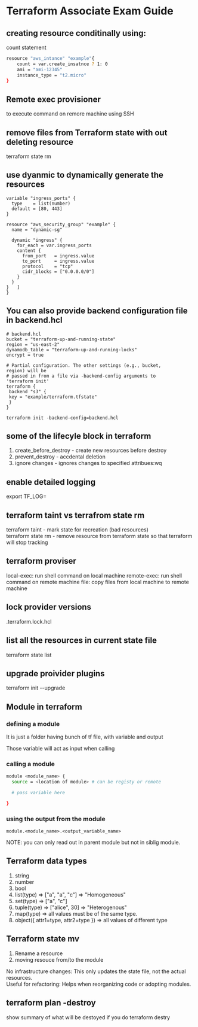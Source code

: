 # Terraform Associate Exam Guide

## creating resource conditinally using:

count statement

```bash
resource "aws_intance" "example"{
    count = var.create_insatnce ? 1: 0
    ami = "ami-12345"
    instance_type = "t2.micro"
}
```

## Remote exec provisioner

to execute command on remore machine using SSH

## remove files from Terraform state with out deleting resource

terraform state rm

## use dyanmic to dynamically generate the resources

```
variable "ingress_ports" {
  type    = list(number)
  default = [80, 443]
}

resource "aws_security_group" "example" {
  name = "dynamic-sg"

  dynamic "ingress" {
    for_each = var.ingress_ports
    content {
      from_port   = ingress.value
      to_port     = ingress.value
      protocol    = "tcp"
      cidr_blocks = ["0.0.0.0/0"]
    }
  }
}   ]
}
```

## You can also provide backend configuration file in backend.hcl

```
# backend.hcl
bucket = "terraform-up-and-running-state"
region = "us-east-2"
dynamodb_table = "terraform-up-and-running-locks"
encrypt = true

# Partial configuration. The other settings (e.g., bucket,
region) will be
# passed in from a file via -backend-config arguments to
'terraform init'
terraform {
 backend "s3" {
 key = "example/terraform.tfstate"
 }
}

terraform init -backend-config=backend.hcl

```

## some of the lifecyle block in terraform

1. create_before_destroy - create new resources before destroy
2. prevent_destroy - accdental deletion
3. ignore changes - ignores changes to specified attribues:wq

## enable detailed logging

export TF_LOG=

## terraform taint vs terrafrom state rm

terraform taint - mark state for recreation (bad resources)  
terraform state rm - remove resource from terraform state so that terraform will stop tracking

## terraform proviser

local-exec: run shell command on local machine
remote-exec: run shell command on remote machine
file: copy files from local machine to remote machine

## lock provider versions

.terraform.lock.hcl

## list all the resources in current state file

terraform state list

## upgrade proivider plugins

terraform init --upgrade

## Module in terraform

### defining a module

It is just a folder having bunch of tf file, with variable and output

Those variable will act as input when calling

### calling a module

```sh
module <module_name> {
  source = <location of module> # can be registy or remote

  # pass variable here

}
```

### using the output from the module

```
module.<module_name>.<output_variable_name>
```
NOTE: you can only read out in parent module but not in siblig module.  

## Terraform data types
1. string  
2. number  
3. bool 
4. list(type) => ["a", "a", "c"] => "Homogeneous"
5. set(type) =>  ["a", "c"]
6. tuple(type) => ["alice", 30] => "Heterogenous"
7. map(type) =>  all values must be of the same type.
8. object({ attr1=type, attr2=type }) => all values of different type


## Terraform state mv
1. Rename a resource  
2. moving resouce from/to the module

No infrastructure changes: This only updates the state file, not the actual resources.  
Useful for refactoring: Helps when reorganizing code or adopting modules.  

## terraform plan -destroy
show summary of what will be destoyed if you do terraform destry
